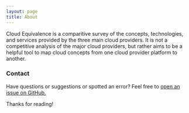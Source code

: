 ```yaml
---
layout: page
title: About
---
```


Cloud Equivalence is a comparitive survey of the concepts,
technologies, and services provided by the three main cloud
providers. It is not a competitive analysis of the major cloud
providers, but rather aims to be a helpful tool to map cloud
concepts from one cloud provider platform to another.

### Contact

Have questions or suggestions or spotted an error? Feel free to [open
an issue on
GitHub.](https://github.com/mikail-khan/mikail-khan.github.io/issues)

Thanks for reading!

